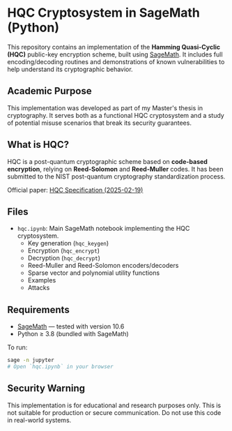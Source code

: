 # HQC Cryptosystem in SageMath (Python)

This repository contains an implementation of the **Hamming Quasi-Cyclic (HQC)** public-key encryption scheme, built using [SageMath](https://www.sagemath.org/). It includes full encoding/decoding routines and demonstrations of known vulnerabilities to help understand its cryptographic behavior.

## Academic Purpose

This implementation was developed as part of my Master's thesis in cryptography. It serves both as a functional HQC cryptosystem and a study of potential misuse scenarios that break its security guarantees.

## What is HQC?

HQC is a post-quantum cryptographic scheme based on **code-based encryption**, relying on **Reed-Solomon** and **Reed-Muller** codes. It has been submitted to the NIST post-quantum cryptography standardization process.

Official paper: [HQC Specification (2025-02-19)](https://pqc-hqc.org/doc/hqc-specification_2025-02-19.pdf)

## Files

- `hqc.ipynb`: Main SageMath notebook implementing the HQC cryptosystem.
  - Key generation (`hqc_keygen`)
  - Encryption (`hqc_encrypt`)
  - Decryption (`hqc_decrypt`)
  - Reed-Muller and Reed-Solomon encoders/decoders
  - Sparse vector and polynomial utility functions
  - Examples 
  - Attacks

## Requirements

- [SageMath](https://www.sagemath.org/) — tested with version 10.6
- Python ≥ 3.8 (bundled with SageMath)

To run:
```bash
sage -n jupyter
# Open `hqc.ipynb` in your browser
```

## Security Warning

This implementation is for educational and research purposes only. This is not suitable for production or secure communication. Do not use this code in real-world systems.
